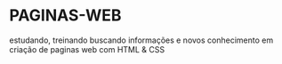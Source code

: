 # PAGINAS-WEB
estudando, treinando buscando informações e novos conhecimento em criação de paginas web com HTML &amp; CSS
